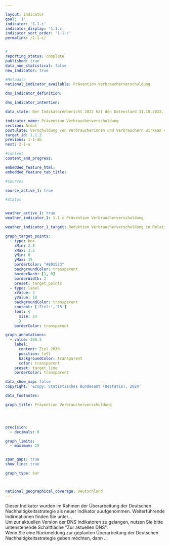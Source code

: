 ```yaml
---

layout: indicator        
goal: '1'        
indicator: '1.1.c'        
indicator_display: '1.1.c'        
indicator_sort_order: '1-1-c'        
permalink: /1-1-c/        


#
reporting_status: complete        
published: true        
data_non_statistical: false        
new_indicator: true

#Metadata        
national_indicator_available: Prävention Verbraucherverschuldung        

dns_indicator_definition:

dns_indicator_intention:         

data_state: Der Indikatorenbericht 2022 hat den Datenstand 31.10.2022. Die Daten auf dieser Plattform werden regelmäßig aktualisiert, sodass online aktuellere Daten verfügbar sein können als im <a href="https://dns-indikatoren.de/publications_reports/">Indikatorenbericht 2022</a> veröffentlicht.        

indicator_name: Prävention Verbraucherverschuldung          
section: Armut        
postulate: Verschuldung von Verbraucherinnen und Verbrauchern wirksam eindämmen       
target_id: 1.1.2        
previous: 1-1-ab       
next: 2-1-a        

#content         
content_and_progress:        

embedded_feature_html:
embedded_feature_tab_title:        

#Sources        

source_active_1: true

#Status        


weather_active_1: true
weather_indicator_1: 1.1.c Prävention Verbraucherverschuldung

weather_indicator_1_target: Reduktion Verbraucherverschuldung in Relation zum BIP auf 15%

graph_target_points:
  - type: box
    xMin: 2.8
    xMax: 3.2
    yMin: 0
    yMax: 15
    borderColor: "#891523"
    backgroundColor: transparent
    borderDash: [1, 0]
    borderWidth: 2
    preset: target_points
  - type: label
    xValue: 3
    yValue: 18
    backgroundColor: transparent
    content: ['Ziel:','15']
    font: {
      size: 14
      }
    borderColor: transparent

graph_annotations:
  - value: 300.5
    label:
      content: Ziel 2030
      position: left
      backgroundColor: transparent
      color: transparent
    preset: target_line
    borderColor: transparent  

data_show_map: false        
copyright: '&copy; Statistisches Bundesamt (Destatis), 2024'        

data_footnotes:     

graph_title: Prävention Verbraucherverschuldung      




precision:
  - decimals: 0

graph_limits:
  - maximum: 25


span_gaps: true        
show_line: true        

graph_type: bar        



national_geographical_coverage: Deutschland               
---
```

<div>
  <div class="my-header">
    <label class="default"><i class="fa fa-plus" aria-hidden="true"></i> Dieser Indikator wurden im Rahmen der Überarbeitung der Deutschen Nachhaltigkeitsstrategie als neuer Indikator auufgenommen. Weiterführende Indirmationen finden Sie unter...<br>Um zur aktuellen Version der DNS Indikatoren zu gelangen, nutzen Sie bitte untenstehende Schaltfläche "Zur aktuellen DNS".<br>Wenn Sie eine Rückmeldung zur geplanten Überarbeitung der Deutschen Nachhaltigkeitsstrategie geben möchten, dann ...
    </label>
  </div>
</div>
